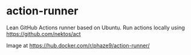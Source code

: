 # action-runner
Lean GitHub Actions runner based on Ubuntu. Run actions locally using https://github.com/nektos/act

Image at https://hub.docker.com/r/phaze9/action-runner/
